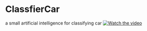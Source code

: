 # ClassfierCar
a small artificial intelligence for classifying car
[![Watch the video](https://i.imgur.com/vKb2F1B.png)](https://www.youtube.com/watch?v=6ZPq_QzpKJ4&feature=youtu.be)


